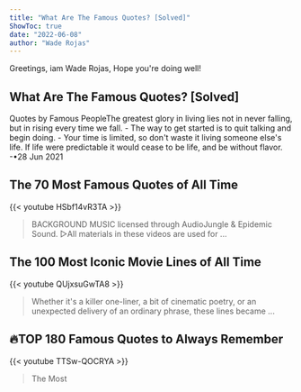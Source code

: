 ```yaml
---
title: "What Are The Famous Quotes? [Solved]"
ShowToc: true 
date: "2022-06-08"
author: "Wade Rojas" 
---
```


Greetings, iam Wade Rojas, Hope you're doing well!
## What Are The Famous Quotes? [Solved]
 Quotes by Famous PeopleThe greatest glory in living lies not in never falling, but in rising every time we fall. - 
 The way to get started is to quit talking and begin doing. - 
 Your time is limited, so don't waste it living someone else's life. 
 If life were predictable it would cease to be life, and be without flavor. -•28 Jun 2021

## The 70 Most Famous Quotes of All Time
{{< youtube HSbf14vR3TA >}}
>BACKGROUND MUSIC licensed through AudioJungle & Epidemic Sound. ▻All materials in these videos are used for ...

## The 100 Most Iconic Movie Lines of All Time
{{< youtube QUjxsuGwTA8 >}}
>Whether it's a killer one-liner, a bit of cinematic poetry, or an unexpected delivery of an ordinary phrase, these lines became ...

## 🔥TOP 180 Famous Quotes to Always Remember
{{< youtube TTSw-QOCRYA >}}
>The Most 

